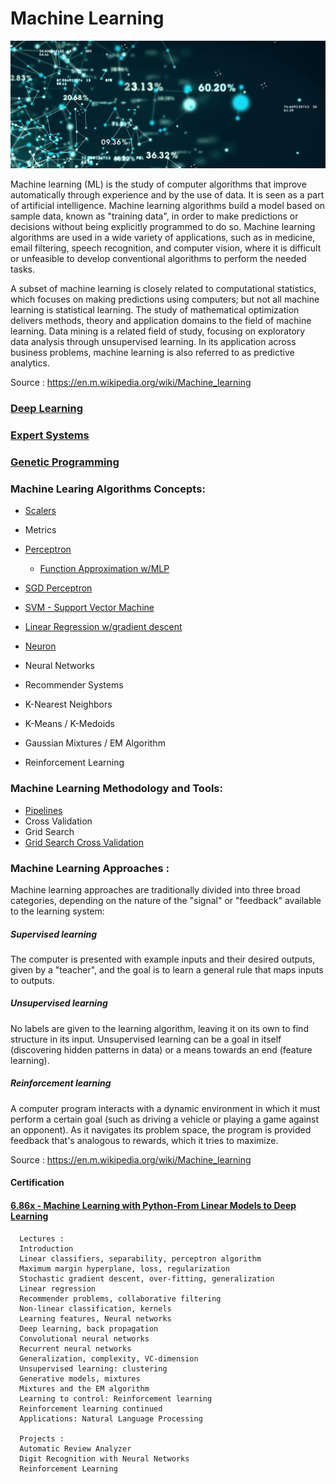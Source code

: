 # Machine Learning

![alt text](https://github.com/CatalaniCD/machine_learning/blob/main/ml.png?raw=true)

Machine learning (ML) is the study of computer algorithms that improve automatically through experience and by the use of data. It is seen as a part of artificial intelligence. Machine learning algorithms build a model based on sample data, known as "training data", in order to make predictions or decisions without being explicitly programmed to do so. Machine learning algorithms are used in a wide variety of applications, such as in medicine, email filtering, speech recognition, and computer vision, where it is difficult or unfeasible to develop conventional algorithms to perform the needed tasks.

A subset of machine learning is closely related to computational statistics, which focuses on making predictions using computers; but not all machine learning is statistical learning. The study of mathematical optimization delivers methods, theory and application domains to the field of machine learning. Data mining is a related field of study, focusing on exploratory data analysis through unsupervised learning. In its application across business problems, machine learning is also referred to as predictive analytics.

Source : https://en.m.wikipedia.org/wiki/Machine_learning

### [Deep Learning](https://github.com/CatalaniCD/machine_learning/blob/main/deep_learning.md)

### [Expert Systems](https://github.com/CatalaniCD/machine_learning/blob/main/expert_systems.md)

### [Genetic Programming](https://github.com/CatalaniCD/machine_learning/blob/main/genetic_programming.md)

### Machine Learing Algorithms Concepts:
  * [Scalers](https://github.com/CatalaniCD/machine_learning/blob/main/scalers.py)
  * Metrics
  * [Perceptron](https://github.com/CatalaniCD/machine_learning/blob/main/perceptron.py)
     - [Function Approximation w/MLP]((https://github.com/CatalaniCD/machine_learning/blob/main/func_approximation.py)) 
  * [SGD Perceptron](https://github.com/CatalaniCD/machine_learning/blob/main/perceptron_sgd.py)
  * [SVM - Support Vector Machine](https://github.com/CatalaniCD/machine_learning/blob/main/support_vector_machine.py)
  * [Linear Regression w/gradient descent](https://github.com/CatalaniCD/machine_learning/blob/main/linear_regression.py)
  * [Neuron](https://github.com/CatalaniCD/machine_learning/blob/main/neuron.py)
  * Neural Networks

  * Recommender Systems

  * K-Nearest Neighbors
  * K-Means / K-Medoids
  * Gaussian Mixtures / EM Algorithm

  * Reinforcement Learning

### Machine Learning Methodology and Tools:
  
  * [Pipelines](https://github.com/CatalaniCD/machine_learning/blob/main/pipeline.py)
  * Cross Validation
  * Grid Search
  * [Grid Search Cross Validation](https://github.com/CatalaniCD/machine_learning/blob/main/grid_search_cross_validation.py)

### Machine Learning Approaches :

Machine learning approaches are traditionally divided into three broad categories, depending on the nature of the "signal" or "feedback" available to the learning system:

##### Supervised learning
The computer is presented with example inputs and their desired outputs, given by a "teacher", and the goal is to learn a general rule that maps inputs to outputs.
##### Unsupervised learning
No labels are given to the learning algorithm, leaving it on its own to find structure in its input. Unsupervised learning can be a goal in itself (discovering hidden patterns in data) or a means towards an end (feature learning).
##### Reinforcement learning
A computer program interacts with a dynamic environment in which it must perform a certain goal (such as driving a vehicle or playing a game against an opponent). As it navigates its problem space, the program is provided feedback that's analogous to rewards, which it tries to maximize.

Source : https://en.m.wikipedia.org/wiki/Machine_learning

#### Certification
#### [6.86x - Machine Learning with Python-From Linear Models to Deep Learning](https://courses.edx.org/certificates/d103b21619db422c98ada4f21a1663bd)
      
      Lectures :
      Introduction
      Linear classifiers, separability, perceptron algorithm
      Maximum margin hyperplane, loss, regularization
      Stochastic gradient descent, over-fitting, generalization
      Linear regression
      Recommender problems, collaborative filtering
      Non-linear classification, kernels
      Learning features, Neural networks
      Deep learning, back propagation
      Convolutional neural networks
      Recurrent neural networks
      Generalization, complexity, VC-dimension
      Unsupervised learning: clustering
      Generative models, mixtures
      Mixtures and the EM algorithm
      Learning to control: Reinforcement learning
      Reinforcement learning continued
      Applications: Natural Language Processing
      
      Projects :
      Automatic Review Analyzer
      Digit Recognition with Neural Networks
      Reinforcement Learning

